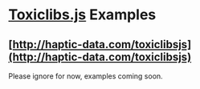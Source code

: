 # [Toxiclibs.js](http://github.com/hapticdata/toxiclibsjs) Examples
## [http://haptic-data.com/toxiclibsjs](http://haptic-data.com/toxiclibsjs)

Please ignore for now, examples coming soon.